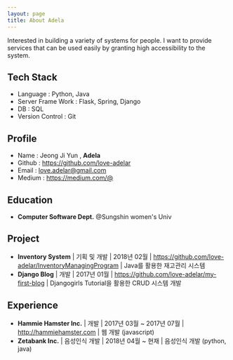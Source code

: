 ```yaml
---
layout: page
title: About Adela
---
```


<p class="message">
  Interested in building a variety of systems for people. I want to provide services that can be used easily by granting high accessibility to the system.
</p>

## Tech Stack

* Language : Python, Java 
* Server Frame Work : Flask, Spring, Django
* DB : SQL
* Version Control : Git

## Profile

* Name : Jeong Ji Yun , **Adela**
* Github : https://github.com/love-adelar
* Email : love.adelar@gmail.com
* Medium : https://medium.com/@

## Education

* **Computer Software Dept.** @Sungshin women's Univ

## Project

* **Inventory System** | 기획 및 개발 | 2018년 02월 | https://github.com/love-adelar/InventoryManagingProgram | Java를 활용한 재고관리 시스템
* **Django Blog** | 개발 | 2017년 01월 | https://github.com/love-adelar/my-first-blog | Djangogirls Tutorial을 활용한 CRUD 시스템 개발

## Experience

* **Hammie Hamster Inc.** | 개발 | 2017년 03월 ~ 2017년 07월 | http://hammiehamster.com | 웹 개발 (javascript)
* **Zetabank Inc.** | 음성인식 개발 | 2018년 04월 ~ 현재 | 음성인식 개발 (python, java)

